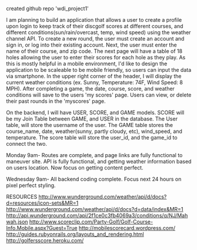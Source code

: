created github repo 'wdi_project1'




<!-- README.md Projects need a readme file in markdown explaining their project. Explain your concept and data model. What problem are you solving?!  -->
<!-- Scope. What are you planning to build? What features will it have? What do you think you can reasonably implement in the time period? -->
I am planning to build an application that allows a user to create a profile upon login to keep track of their discgolf scores at different courses, and different conditions(sun/rain/overcast, temp, wind speed) using the weather channel API. To create a new round, the user must create an account and sign in, or log into their existing account. Next, the user must enter the name of their course, and zip code. The next page will have a table of 18 holes allowing the user to enter their scores for each hole as they play. As this is mostly helpful in a mobile environment, I'd like to design the application to be scaleable to be mobile friendly, so users can input the data via smartphone. In the upper right corner of the header, I will display the current weather conditions (ex. Sunny, Temperature: 74F, Wind Speed: 8 MPH). After completing a game, the date, course, score, and weather conditions will save to the users 'my scores' page. Users can view, or delete their past rounds in the 'myscores' page.

<!-- Object Models. Draw out the model associations for your project. Pen and paper is very easy and you can take a picture to save it, or use software like PowerPoint, Keynote, Gliffy (online), and Omnigraffle ($$). -->
On the backend, I will have USER, SCORE, and GAME models. SCORE will be my Join Table between GAME, and USER in the database. The User table, will store the username of the user. The GAME table stores the course_name, date, weather(sunny, partly cloudy, etc), wind_speed, and temperature. The score table will store the user_id, and the game_id to connect the two.


<!-- Milestones. -->
Monday 9am- Routes are complete, and page links are fully functional to maneuver site. API is fully functional, and getting weather information based on users location. Now focus on getting content perfect.

Wednesday 9am- All backend coding complete. Focus next 24 hours on pixel perfect styling.


<!-- Planning board. We will be using Trello for this. It is simple and lightweight. Your planning board needs to show the user stories and project completion status. -->

RESOURCES
http://www.wunderground.com/weather/api/d/docs?d=resources/icon-sets&MR=1
http://www.wunderground.com/weather/api/d/docs?d=data/index&MR=1
http://api.wunderground.com/api/2f1ce0c3fb4069a3/conditions/q/NJ/Mahwah.json
http://www.scoreclip.com/Party-Golf/Golf-Course-Info.Mobile.aspx?Guest=True
http://mobilescorecard.wordpress.com/
http://guides.rubyonrails.org/layouts_and_rendering.html
http://golfersscore.heroku.com/
